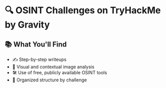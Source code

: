 # 🔍 OSINT Challenges on TryHackMe by Gravity

## 📚 What You'll Find

- ✍️ Step-by-step writeups  
- 🧠 Visual and contextual image analysis  
- 🛠️ Use of free, publicly available OSINT tools  
- 📁 Organized structure by challenge
